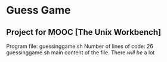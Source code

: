 # Guess Game
## Project for MOOC [The Unix Workbench]
Program file: guessinggame.sh
Number of lines of code: 
      26 guessinggame.sh
main content of the file. There *will be* a lot
